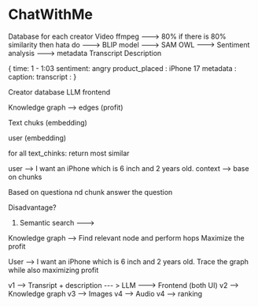 # ChatWithMe
Database for each creator 
Video
ffmpeg  ---> 80% if there is 80% similarity then hata do 
---> BLIP model 
---> SAM OWL
---> Sentiment analysis 
---> metadata 
Transcript
Description


{
time: 1 - 1:03
sentiment: angry
product_placed : iPhone 17
metadata : 
caption: 
transcript : 
}


Creator database
LLM 
frontend 



Knowledge graph --> edges (profit)



Text chuks (embedding)


user (embedding)

for all text_chinks:
return most similar 


user --> I want an iPhone which is 6 inch and 2 years old. 
context --> base on chunks 

Based on questiona nd chunk answer the question


Disadvantage?
1. Semantic search ---> 


Knowledge graph --> Find relevant node and perform hops 
Maximize the profit 


User --> I want an iPhone which is 6 inch and 2 years old.
Trace the graph while also maximizing profit 


v1 --> Transript + description --- > LLM ---> Frontend (both UI)
v2 --> Knowledge graph
v3 --> Images 
v4 --> Audio
v4 --> ranking 